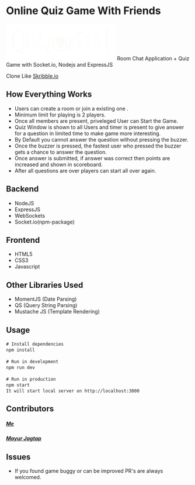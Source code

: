 # Online Quiz Game With Friends

![Quizokets Logo](https://github.com/mayur-jagtap/Quizokets/blob/master/public/img/quiz.png)
Room Chat Application + Quiz Game with Socket.io, Nodejs and ExpressJS

Clone Like <a href="https://skribbl.io" target="_blank">Skribble.io</a>

## How Everything Works

- Users can create a room or join a existing one .
- Minimum limit for playing is 2 players.
- Once all members are present, priveleged User can Start the Game.
- Quiz Window is shown to all Users and timer is present to give answer for a question in limited time to make game more interesting.
- By Default you cannot answer the question without pressing the buzzer.
- Once the buzzer is pressed, the fastest user who pressed the buzzer gets a chance to answer the question.
- Once answer is submitted, if answer was correct then points are increased and shown in scoreboard.
- After all questions are over players can start all over again.

## Backend

- NodeJS
- ExpressJS
- WebSockets
- Socket.io(npm-package)

## Frontend

- HTML5
- CSS3
- Javascript

## Other Libraries Used

- MomentJS (Date Parsing)
- QS (Query String Parsing)
- Mustache JS (Template Rendering)

## Usage

```
# Install dependencies
npm install

# Run in development
npm run dev

# Run in production
npm start
It will start local server on http://localhost:3000
```

## Contributors

<h5> <a href="https://github.com/sarveshtheabstractor"> Me </a></h5>

<h5> <a href="https://github.com/mayur-jagtap"> Mayur Jagtap </a></h5>

## Issues

- If you found game buggy or can be improved PR's are always welcomed.
